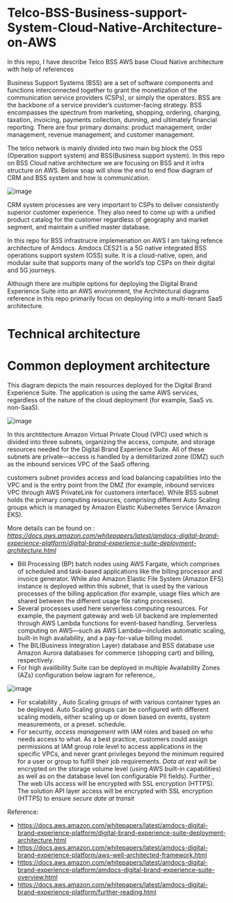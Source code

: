 # Telco-BSS-Business-support-System-Cloud-Native-Architecture-on-AWS
In this repo, I have describe Telco BSS AWS base Cloud Native architecture with help of references

Business Support Systems (BSS) are a set of software components and functions interconnected together to grant the monetization of the communication service providers (CSPs), or simply the operators. BSS are the backbone of a service provider’s customer-facing strategy. BSS encompasses the spectrum from marketing, shopping, ordering, charging, taxation, invoicing, payments collection, dunning, and ultimately financial reporting. There are four primary domains: product management, order management, revenue management, and customer management.

The telco network is mainly divided into two main big block the OSS (Operation support system) and BSS(Business support system). In this repo on BSS Cloud native architecture we are focusing on BSS and it infra structure on AWS. Below snap will show the end to end flow diagram of CRM and BSS system and how is communication.

![image](https://github.com/fazalUllah-Khan/Telco-BSS-Business-support-System-Cloud-Native-Architecture-on-AWS/assets/148821704/8cf58a0a-6201-4b30-a591-834bb55ff78d)

CRM system processes are very important to CSPs to deliver consistently superior customer experience. They also need to come up with a unified product catalog for the customer regardless of geography and market segment, and maintain a unified master database.

In this repo for BSS infrastrucre implemenation on AWS I am taking refence architecture of Amdocs. Amdocs CES21 is a 5G native integrated BSS operations support system (OSS) suite. It is a cloud-native, open, and modular suite that supports many of the world’s top CSPs on their digital and 5G journeys.

Although there are multiple options for deploying the Digital Brand Experience Suite into an AWS environment, the Architectural diagrams reference in this repo primarily focus on deploying into a multi-tenant SaaS architecture. 

# Technical architecture 

# Common deployment architecture
  This diagram depicts the main resources deployed for the Digital Brand Experience Suite. The application is using the same AWS services, regardless of the nature of the cloud deployment (for example, SaaS vs. non-SaaS).

  ![image](https://github.com/fazalUllah-Khan/Telco-BSS-Business-support-System-Cloud-Native-Architecture-on-AWS/assets/148821704/66a4edd1-1027-4355-860d-ef9a681d4bc4)

In this archtitecture Amazon Virtual Private Cloud (VPC) used which is divided into three subnets, organizing the access, compute, and storage resources needed for the Digital Brand Experience Suite. All of these subnets are private—access is handled by a demilitarized zone (DMZ) such as the inbound services VPC of the SaaS offering.

customers subnet provides access and load balancing capabilities into the VPC and is the entry point from the DMZ (for example, inbound services VPC through AWS PrivateLink for customers interface). While BSS subnet holds the primary computing resources, comprising different Auto Scaling groups which is managed by Amazon Elastic Kubernetes Service (Amazon EKS).

More details can be found on : *https://docs.aws.amazon.com/whitepapers/latest/amdocs-digital-brand-experience-platform/digital-brand-experience-suite-deployment-architecture.html*  

- Bill Processing (BP) batch nodes using AWS Fargate, which comprises of scheduled and task-based applications like the billing processor and invoice generator. While also Amazon Elastic File System (Amazon EFS) instance is deployed within this subnet, that is used by the various processes of the billing application (for example, usage files which are shared between the different usage file rating processes).
-  Several processes used here serverless computing resources. For example, the payment gateway and web UI backend are implemented through AWS Lambda functions for event-based handling. Serverless computing on AWS—such as AWS Lambda—includes automatic scaling, built-in high availability, and a pay-for-value billing model.
-  The BIL(Business Integration Layer) database and BSS database use Amazon Aurora databases for commerce (shopping cart) and billing, respectively.
-  For high availibility Suite can be deployed in multiple Availability Zones (AZs) configuration below iagram for reference,.

  ![image](https://github.com/fazalUllah-Khan/Telco-BSS-Business-support-System-Cloud-Native-Architecture-on-AWS/assets/148821704/2220e54b-e144-4612-9b03-ef117d0f95b2)

-  For scalability ,  Auto Scaling groups of with various container types an be deployed. Auto Scaling groups can be configured with different scaling models, either scaling up or down based on events, system measurements, or a preset. schedule.
- For security, *access management* with IAM roles and based on who needs access to what. As a best practice, customers could assign permissions at IAM group role level to access applications in the specific VPCs, and never grant privileges beyond the minimum required for a user or group to fulfill their job requirements. *Data at rest* will be encrypted on the storage volume level (using AWS built-in capabilities) as well as on the database level (on configurable PII fields). Further , The web UIs access will be encrypted with SSL encryption (HTTPS). The solution API layer access will be encrypted with SSL encryption (HTTPS) to ensure *secure date at transit*

Reference:
- https://docs.aws.amazon.com/whitepapers/latest/amdocs-digital-brand-experience-platform/digital-brand-experience-suite-deployment-architecture.html
- https://docs.aws.amazon.com/whitepapers/latest/amdocs-digital-brand-experience-platform/aws-well-architected-framework.html
- https://docs.aws.amazon.com/whitepapers/latest/amdocs-digital-brand-experience-platform/amdocs-digital-brand-experience-suite-overview.html
- https://docs.aws.amazon.com/whitepapers/latest/amdocs-digital-brand-experience-platform/further-reading.html
